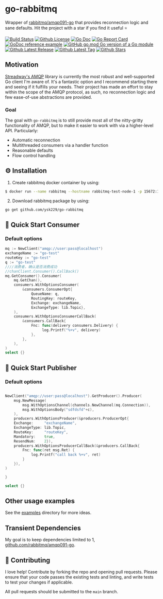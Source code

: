 # go-rabbitmq

Wrapper of [rabbitmq/amqp091-go](https://github.com/rabbitmq/amqp091-go) that provides reconnection logic and sane defaults. Hit the project with a star if you find it useful ⭐

[![Build Status](https://github.com/ysk229/go-rabbitmq/workflows/Go/badge.svg)](https://github.com/ysk229/go-rabbitmq/actions)
[![Github License](https://img.shields.io/github/license/ysk229/go-rabbitmq.svg?style=flat)](https://github.com/ysk229/go-rabbitmq/blob/master/LICENSE)
[![Go Doc](https://godoc.org/github.com/ysk229/go-rabbitmq?status.svg)](https://pkg.go.dev/github.com/ysk229/go-rabbitmq)
[![Go Report Card](https://goreportcard.com/badge/github.com/ysk229/go-rabbitmq)](https://goreportcard.com/report/github.com/ysk229/go-rabbitmq)
[![GoDoc reference example](https://img.shields.io/badge/godoc-reference-blue.svg)](https://godoc.org/github.com/ysk229/go-rabbitmq)
[![GitHub go.mod Go version of a Go module](https://img.shields.io/github/go-mod/go-version/gomods/athens.svg)](https://github.com/ysk229/go-rabbitmq)
[![Github Latest Release](https://img.shields.io/github/release/ysk229/go-rabbitmq.svg?style=flat)](https://github.com/ysk229/go-rabbitmq/releases/latest)
[![Github Latest Tag](https://img.shields.io/github/tag/ysk229/go-rabbitmq.svg?style=flat)](https://github.com/ysk229/go-rabbitmq/tags)
[![Github Stars](https://img.shields.io/github/stars/ysk229/go-rabbitmq.svg?style=flat)](https://github.com/ysk229/go-rabbitmq/stargazers)

## Motivation

[Streadway's AMQP](https://github.com/rabbitmq/amqp091-go) library is currently the most robust and well-supported Go client I'm aware of. It's a fantastic option and I recommend starting there and seeing if it fulfills your needs. Their project has made an effort to stay within the scope of the AMQP protocol, as such, no reconnection logic and few ease-of-use abstractions are provided.

### Goal

The goal with `go-rabbitmq` is to still provide most all of the nitty-gritty functionality of AMQP, but to make it easier to work with via a higher-level API. Particularly:

* Automatic reconnection
* Multithreaded consumers via a handler function
* Reasonable defaults
* Flow control handling

## ⚙️ Installation

1. Create rabbitmq docker container by using:
```bash
$ docker run --name rabbitmq --hostname rabbitmq-test-node-1 -p 15672:15672 -p 5672:5672 -e RABBITMQ_DEFAULT_USER=root -e RABBITMQ_DEFAULT_PASS=123123 -d rabbitmq:3.8.5-management
```

2. Download rabbitmq package by using:
```bash
go get github.com/ysk229/go-rabbitmq
```

## 🚀 Quick Start Consumer

### Default options

```go
mq := NewClient("amqp://user:pass@localhost") 
exchangeName := "go-test"
routeKey := "go-test"
q := "go-test"
////消费者，确认是否消费成功
//chanClient.Consumer().CallBack()
mq.GetConsumer().Consumer(
    mq.GetChan(),
    consumers.WithOptionsConsumer(
        &consumers.ConsumerOpt{
			QueueName: q,
			RoutingKey: routeKey,
			Exchange: exchangeName,
			ExchangeType: lib.Topic},
    ),
    consumers.WithOptionsConsumerCallBack(
        &consumers.CallBack{
			Fnc: func(delivery consumers.Delivery) {
				 log.Printf("%+v", delivery)
            },
        },
    ),
)
select {}
```


## 🚀 Quick Start Publisher

### Default options

```go

NewClient("amqp://user:pass@localhost").GetProducer().Producer(
    msg.NewMessage(
        msg.WithOptionsChannel(channels.NewChannel(mq.Connection)),
        msg.WithOptionsBody("sdfdsfd"+c), 
	),
    producers.WithOptionsProducer(&producers.ProducerOpt{
    Exchange:     "exchangeName",
    ExchangeType: lib.Topic,
    RouteKey:     "routeKey",
    Mandatory:    true,
    ResendNum:    2}),
    producers.WithOptionsProducerCallBack(&producers.CallBack{
		Fnc: func(ret msg.Ret) {
            log.Printf("call back %+v", ret)
        }
	}),
)

}

select {}

```


## Other usage examples

See the [examples](_examples) directory for more ideas.



## Transient Dependencies

My goal is to keep dependencies limited to 1, [github.com/rabbitmq/amqp091-go](https://github.com/rabbitmq/amqp091-go).

## 👏 Contributing

I love help! Contribute by forking the repo and opening pull requests. Please ensure that your code passes the existing tests and linting, and write tests to test your changes if applicable.

All pull requests should be submitted to the `main` branch.

